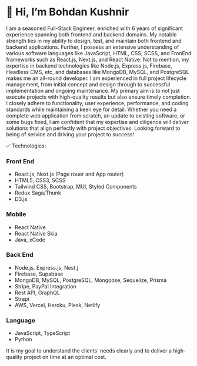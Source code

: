 # 👋 Hi, I’m Bohdan Kushnir

I am a seasoned Full-Stack Engineer, enriched with 6 years of significant experience spanning both frontend and backend domains.
My notable strength lies in my ability to design, test, and maintain both frontend and backend applications. Further, I possess an extensive understanding of various software languages like JavaScript, HTML, CSS, SCSS, and FronEnd frameworks such as React.js, Next.js, and React Native. Not to mention, my expertise in backend technologies like Node.js, Express.js, Firebase, Headless CMS, etc, and databases like MongoDB, MySQL, and PostgreSQL makes me an all-round developer.
I am experienced in full project lifecycle management, from initial concept and design through to successful implementation and ongoing maintenance. 
My primary aim is to not just execute projects with high-quality results but also ensure timely completion. I closely adhere to functionality, user experience, performance, and coding standards while maintaining a keen eye for detail.
Whether you need a complete web application from scratch, an update to existing software, or some bugs fixed, I am confident that my expertise and diligence will deliver solutions that align perfectly with project objectives.
Looking forward to being of service and driving your project to success!

✅ Technologies:
### Front End
* React.js, Next.js (Page rouer and App router)
* HTML5, CSS3, SCSS
* Tailwind CSS, Bootstrap, MUI, Styled Components
* Redux Saga/Thunk
* D3.js

### Mobile
* React Native
* React Native Skia
* Java, xCode
### Back End
* Node.js, Express.js, Nest.j
* Firebase, Supabase
* MongoDB, MySQL, PostgreSQL, Mongoose, Sequelize, Prisma
* Stripe, PayPal Integration
* Rest API, GraphQL
* Strapi
* AWS, Vercel, Heroku, Plesk, Netlify

### Language
* JavaScript, TypeScript
* Python

It is my goal to understand the clients' needs clearly and to deliver a high-quality project on time at an optimal cost.
